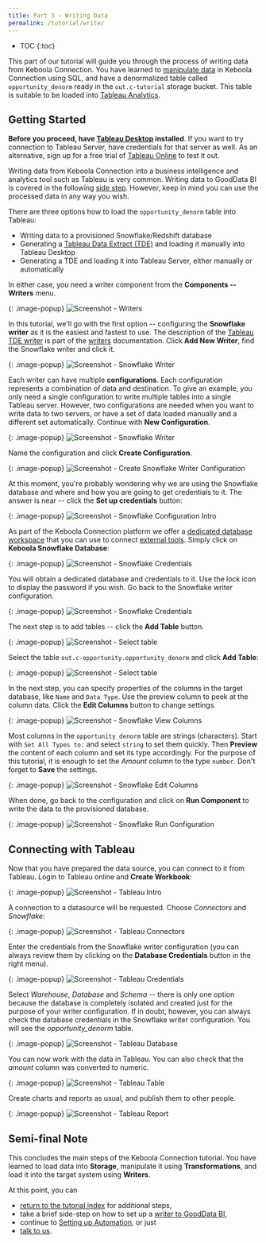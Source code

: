 ```yaml
---
title: Part 3 - Writing Data
permalink: /tutorial/write/
---
```


* TOC
{:toc}

This part of our tutorial will guide you through the process of writing data from Keboola Connection. 
You have learned to [manipulate data](/tutorial/manipulate/) in Keboola Connection using SQL, 
and have a denormalized table called `opportunity_denorm` ready in the `out.c-tutorial` storage bucket. 
This table is suitable to be loaded into [Tableau Analytics](http://www.tableau.com/). 

## Getting Started

**Before you proceed, have [Tableau Desktop](http://www.tableau.com/products/desktop) installed**.
If you want to try connection to Tableau Server, have credentials for that server as well. 
As an alternative, sign up for a free trial of [Tableau Online](http://www.tableau.com/products/cloud-bi) to test it out.

Writing data from Keboola Connection into a business intelligence and analytics tool such as Tableau is very common. 
Writing data to GoodData BI is covered in the following [side step](/tutorial/write/gooddata/). 
However, keep in mind you can use the processed data in any way you wish.   

There are three options how to load the `opportunity_denorm` table into Tableau:

- Writing data to a provisioned Snowflake/Redshift database
- Generating a [Tableau Data Extract (TDE)](http://www.tableau.com/about/blog/2014/7/understanding-tableau-data-extracts-part1) 
and loading it manually into Tableau Desktop
- Generating a TDE and loading it into Tableau Server, either manually or automatically

In either case, you need a writer component from the **Components -- Writers** menu. 

{: .image-popup}
![Screenshot - Writers](/tutorial/write/writers-intro.png)

In this tutorial, we'll go with the first option -- configuring the **Snowflake writer** as it is the easiest and fastest to use. 
The description of the [Tableau TDE writer](/components/writers/bi-tools/tableau/) is part of the [writers](/components/writers/) 
documentation. Click **Add New Writer**, find the Snowflake writer and click it.

{: .image-popup}
![Screenshot - Snowflake Writer](/tutorial/write/writers-intro-2.png)

Each writer can have multiple **configurations**. Each configuration represents a combination of data and destination. 
To give an example, you only need a single configuration to write multiple tables into a single Tableau server. 
However, two configurations are needed when you want to write data to two servers, or 
have a set of data loaded manually and a different set automatically. 
Continue with **New Configuration**.

{: .image-popup}
![Screenshot - Snowflake Writer](/tutorial/write/snowflake-intro.png)

Name the configuration and click **Create Configuration**.

{: .image-popup}
![Screenshot - Create Snowflake Writer Configuration](/tutorial/write/snowflake-create-config.png)

At this moment, you're probably wondering why we are using the Snowflake database and where and how you are going to
get credentials to it. The answer is near -- click the **Set up credentials** button:

{: .image-popup}
![Screenshot - Snowflake Configuration Intro](/tutorial/write/snowflake-config.png)

As part of the Keboola Connection platform we offer a 
[dedicated database workspace](/components/writers/database/snowflake/#keboola-snowflake-database) that you can use to connect
[external tools](/components/writers/database/snowflake/#using-keboola-provisioned-database). Simply click
on **Keboola Snowflake Database**:

{: .image-popup}
![Screenshot - Snowflake Credentials](/tutorial/write/snowflake-credentials.png)

You will obtain a dedicated database and credentials to it. Use the lock icon to display 
the password if you wish. Go back to the Snowflake writer configuration.

{: .image-popup}
![Screenshot - Snowflake Credentials](/tutorial/write/snowflake-credentials-2.png)

The next step is to add tables -- click the **Add Table** button.

{: .image-popup}
![Screenshot - Select table](/tutorial/write/tableau-select-table.png)

Select the table `out.c-opportunity.opportunity_denorm` and click **Add Table**:

{: .image-popup}
![Screenshot - Select table](/tutorial/write/tableau-select-table-2.png)

In the next step, you can specify properties of the columns in the target database, like `Name` and `Data Type`.
Use the preview column to peek at the column data. Click the **Edit Columns** button to change settings.

{: .image-popup}
![Screenshot - Snowflake View Columns](/tutorial/write/snowflake-columns.png)

Most columns in the `opportunity_denorm` table are strings (characters). Start 
with `Set All Types to:` and select `string` to set them quickly. 
Then **Preview** the content of each column and set its type accordingly.
For the purpose of this tutorial, it is enough to set the *Amount* column to the type `number`.
Don't forget to **Save** the settings.

{: .image-popup}
![Screenshot - Snowflake Edit Columns](/tutorial/write/snowflake-columns-2.png)

When done, go back to the configuration and click on **Run Component** to write the 
data to the provisioned database.

{: .image-popup}
![Screenshot - Snowflake Run Configuration](/tutorial/write/snowflake-run.png)

## Connecting with Tableau
Now that you have prepared the data source, you can connect to it from Tableau. Login to Tableau online
and **Create Workbook**:

{: .image-popup}
![Screenshot - Tableau Intro](/tutorial/write/tableau-1.png)

A connection to a datasource will be requested. Choose *Connectors* and *Snowflake*:

{: .image-popup}
![Screenshot - Tableau Connectors](/tutorial/write/tableau-2.png)

Enter the credentials from the Snowflake writer configuration (you can always review them by
clicking on the **Database Credentials** button in the right menu).

{: .image-popup}
![Screenshot - Tableau Credentials](/tutorial/write/tableau-3.png)

Select *Warehouse*, *Database* and *Schema* -- there is only one option because the database is completely
isolated and created just for the purpose of your writer configuration. If in doubt, however, you can 
always check the database credentials in the Snowflake writer configuration.
You will see the *opportunity_denorm* table.

{: .image-popup}
![Screenshot - Tableau Database](/tutorial/write/tableau-4.png)

You can now work with the data in Tableau. 
You can also check that the *amount* column was converted to numeric.

{: .image-popup}
![Screenshot - Tableau Table](/tutorial/write/tableau-5.png)

Create charts and reports as usual, and publish them to other people. 

{: .image-popup}
![Screenshot - Tableau Report](/tutorial/write/tableau-6.png)

## Semi-final Note
This concludes the main steps of the Keboola Connection tutorial. You have learned to load data into **Storage**, 
manipulate it using **Transformations**, and load it into the target system using **Writers**. 

At this point, you can

- [return to the tutorial index](/tutorial/) for additional steps, 
- take a brief side-step on how to set up a [writer to GoodData BI](/tutorial/write/gooddata/),
- continue to [Setting up Automation](/tutorial/automate/), or just
- [talk to us](/).
